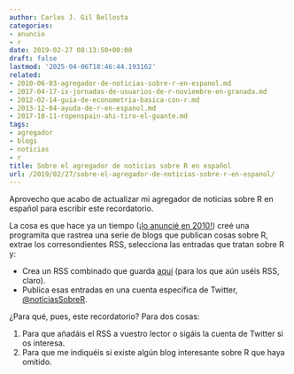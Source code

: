 ```yaml
---
author: Carlos J. Gil Bellosta
categories:
- anuncio
- r
date: 2019-02-27 08:13:50+00:00
draft: false
lastmod: '2025-04-06T18:46:44.193162'
related:
- 2010-06-03-agregador-de-noticias-sobre-r-en-espanol.md
- 2017-04-17-ix-jornadas-de-usuarios-de-r-noviembre-en-granada.md
- 2012-02-14-guia-de-econometria-basica-con-r.md
- 2013-12-04-ayuda-de-r-en-espanol.md
- 2017-10-11-ropenspain-ahi-tiro-el-guante.md
tags:
- agregador
- blogs
- noticias
- r
title: Sobre el agregador de noticias sobre R en español
url: /2019/02/27/sobre-el-agregador-de-noticias-sobre-r-en-espanol/
---
```


Aprovecho que acabo de actualizar mi agregador de noticias sobre R en español para escribir este recordatorio.

La cosa es que hace ya un tiempo ([¡lo anuncié en 2010!](https://datanalytics.com/2010/06/03/agregador-de-noticias-sobre-r-en-espanol/)) creé una programita que rastrea una serie de blogs que publican cosas sobre R, extrae los corresondientes RSS, selecciona las entradas que tratan sobre R y:

* Crea un RSS combinado que guarda [aquí](https://www.datanalytics.com/r_blogs_mashup.rss) (para los que aún uséis RSS, claro).
* Publica esas entradas en una cuenta específica de Twitter, [@noticiasSobreR](https://twitter.com/noticiasSobreR).

¿Para qué, pues, este recordatorio? Para dos cosas:

1. Para que añadáis el RSS a vuestro lector o sigáis la cuenta de Twitter si os interesa.
2. Para que me indiquéis si existe algún blog interesante sobre R que haya omitido.